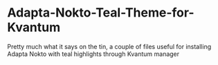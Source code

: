 # Adapta-Nokto-Teal-Theme-for-Kvantum
Pretty much what it says on the tin, a couple of files useful for installing Adapta Nokto with teal highlights through Kvantum manager
